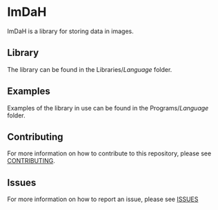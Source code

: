 # ImDaH

ImDaH is a library for storing data in images.

## Library

The library can be found in the Libraries/*Language* folder.

## Examples

Examples of the library in use can be found in the Programs/*Language* folder.

## Contributing

For more information on how to contribute to this repository, please see [CONTRIBUTING](CONTRIBUTING.md).

## Issues

For more information on how to report an issue, please see [ISSUES](ISSUES.md)